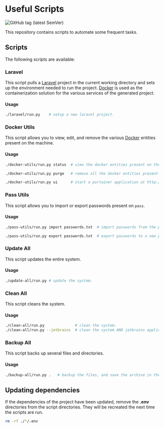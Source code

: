 # Useful Scripts

![GitHub tag (latest SemVer)](https://img.shields.io/github/v/tag/merchant-prince/useful-scripts?sort=semver&style=flat-square)

This repository contains scripts to automate some frequent tasks.

## Scripts

The following scripts are available:

### Laravel

This script pulls a [Laravel](https://laravel.com) project in the current working directory and sets up the environment
needed to run the project.
[Docker](https://www.docker.com) is used as the containerization solution for the various services of the generated
project.

#### Usage

```sh
./laravel/run.py    # setup a new laravel project.
```

### Docker Utils

This script allows you to view, edit, and remove the various [Docker](https://www.docker.com) entities present on the
machine.

#### Usage

```sh
./docker-utils/run.py status  # view the docker entities present on the machine.

./docker-utils/run.py purge   # remove all the docker entities present on the machine.

./docker-utils/run.py ui      # start a portainer application at http://localhost:9000.
```

### Pass Utils

This script allows you to import or export passwords present on ```pass```.

#### Usage

```sh
./pass-utils/run.py import passwords.txt  # import passwords from the previously exported password file passwords.txt.

./pass-utils/run.py export passwords.txt  # export passwords to a new passwords file named passwords.txt.
```

### Update All

This script updates the entire system.

#### Usage

```sh
./update-all/run.py # update the system.
```

### Clean All

This script cleans the system.

#### Usage

```sh
./clean-all/run.py              # clean the system.
./clean-all/run.py --jetbrains  # clean the system AND jetbrains applications.
```

### Backup All

This script backs up several files and directories.

#### Usage

```sh
./backup-all/run.py .   # backup the files, and save the archive in the current directory.
```

## Updating dependencies

If the dependencies of the project have been updated, remove the **.env** directories from the script directories.
They will be recreated the next time the scripts are run.

```sh
rm -rf ./*/.env
```
